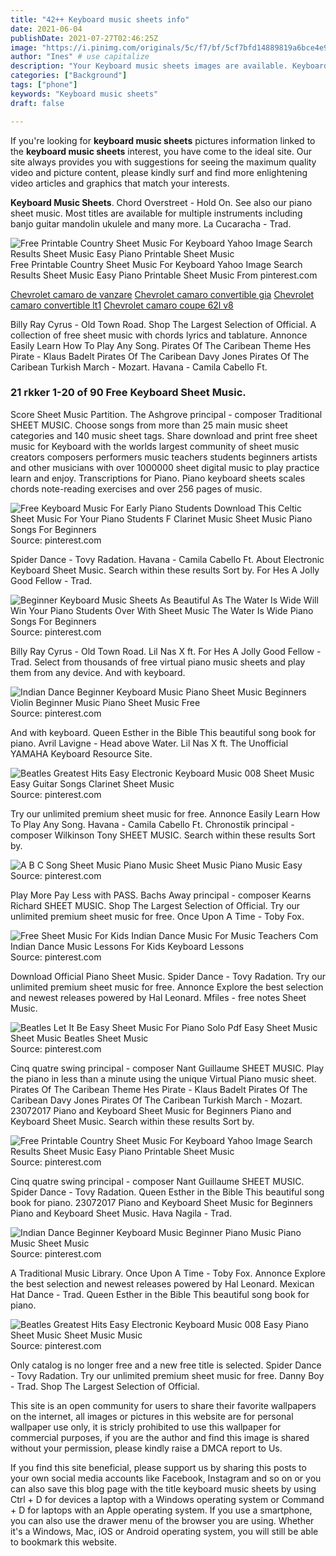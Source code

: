 ```yaml
---
title: "42++ Keyboard music sheets info"
date: 2021-06-04
publishDate: 2021-07-27T02:46:25Z
image: "https://i.pinimg.com/originals/5c/f7/bf/5cf7bfd14889819a6bce4e96d23c2d74.jpg"
author: "Ines" # use capitalize
description: "Your Keyboard music sheets images are available. Keyboard music sheets are a topic that is being searched for and liked by netizens today. You can Get the Keyboard music sheets files here. Find and Download all free vectors."
categories: ["Background"]
tags: ["phone"]
keywords: "Keyboard music sheets"
draft: false

---
```


If you're looking for **keyboard music sheets** pictures information linked to the **keyboard music sheets** interest, you have come to the ideal  site.  Our site always  provides you with  suggestions  for seeing  the maximum  quality video and picture  content, please kindly surf and find more enlightening video articles and graphics  that match your interests.

**Keyboard Music Sheets**. Chord Overstreet - Hold On. See also our piano sheet music. Most titles are available for multiple instruments including banjo guitar mandolin ukulele and many more. La Cucaracha - Trad.

![Free Printable Country Sheet Music For Keyboard Yahoo Image Search Results Sheet Music Easy Piano Printable Sheet Music](https://i.pinimg.com/originals/b0/af/3d/b0af3d295f04822f06d564dafca02521.gif "Free Printable Country Sheet Music For Keyboard Yahoo Image Search Results Sheet Music Easy Piano Printable Sheet Music")
Free Printable Country Sheet Music For Keyboard Yahoo Image Search Results Sheet Music Easy Piano Printable Sheet Music From pinterest.com

[Chevrolet camaro de vanzare](/chevrolet-camaro-de-vanzare/)
[Chevrolet camaro convertible gia](/chevrolet-camaro-convertible-gia/)
[Chevrolet camaro convertible lt1](/chevrolet-camaro-convertible-lt1/)
[Chevrolet camaro coupe 62l v8](/chevrolet-camaro-coupe-62l-v8/)

Billy Ray Cyrus - Old Town Road. Shop The Largest Selection of Official. A collection of free sheet music with chords lyrics and tablature. Annonce Easily Learn How To Play Any Song. Pirates Of The Caribean Theme Hes Pirate - Klaus Badelt Pirates Of The Caribean Davy Jones Pirates Of The Caribean Turkish March - Mozart. Havana - Camila Cabello Ft.

### 21 rkker 1-20 of 90 Free Keyboard Sheet Music.

Score Sheet Music Partition. The Ashgrove principal - composer Traditional SHEET MUSIC. Choose songs from more than 25 main music sheet categories and 140 music sheet tags. Share download and print free sheet music for Keyboard with the worlds largest community of sheet music creators composers performers music teachers students beginners artists and other musicians with over 1000000 sheet digital music to play practice learn and enjoy. Transcriptions for Piano. Piano keyboard sheets scales chords note-reading exercises and over 256 pages of music.


![Free Keyboard Music For Early Piano Students Download This Celtic Sheet Music For Your Piano Students F Clarinet Music Sheet Music Piano Songs For Beginners](https://i.pinimg.com/originals/7b/da/40/7bda40422b00052b141036a5dfd49fea.gif "Free Keyboard Music For Early Piano Students Download This Celtic Sheet Music For Your Piano Students F Clarinet Music Sheet Music Piano Songs For Beginners")
Source: pinterest.com

Spider Dance - Tovy Radation. Havana - Camila Cabello Ft. About Electronic Keyboard Sheet Music. Search within these results Sort by. For Hes A Jolly Good Fellow - Trad.

![Beginner Keyboard Music Sheets As Beautiful As The Water Is Wide Will Win Your Piano Students Over With Sheet Music The Water Is Wide Piano Songs For Beginners](https://i.pinimg.com/originals/e4/74/b4/e474b4a08025733ec7f2c468a76e9a16.gif "Beginner Keyboard Music Sheets As Beautiful As The Water Is Wide Will Win Your Piano Students Over With Sheet Music The Water Is Wide Piano Songs For Beginners")
Source: pinterest.com

Billy Ray Cyrus - Old Town Road. Lil Nas X ft. For Hes A Jolly Good Fellow - Trad. Select from thousands of free virtual piano music sheets and play them from any device. And with keyboard.

![Indian Dance Beginner Keyboard Music Piano Sheet Music Beginners Violin Beginner Music Piano Sheet Music Free](https://i.pinimg.com/originals/93/5f/61/935f6105d2b247b4ac516b6a914d1bf0.gif "Indian Dance Beginner Keyboard Music Piano Sheet Music Beginners Violin Beginner Music Piano Sheet Music Free")
Source: pinterest.com

And with keyboard. Queen Esther in the Bible This beautiful song book for piano. Avril Lavigne - Head above Water. Lil Nas X ft. The Unofficial YAMAHA Keyboard Resource Site.

![Beatles Greatest Hits Easy Electronic Keyboard Music 008 Sheet Music Easy Guitar Songs Clarinet Sheet Music](https://i.pinimg.com/originals/33/0f/a0/330fa0872b190466607285ed2275e128.jpg "Beatles Greatest Hits Easy Electronic Keyboard Music 008 Sheet Music Easy Guitar Songs Clarinet Sheet Music")
Source: pinterest.com

Try our unlimited premium sheet music for free. Annonce Easily Learn How To Play Any Song. Havana - Camila Cabello Ft. Chronostik principal - composer Wilkinson Tony SHEET MUSIC. Search within these results Sort by.

![A B C Song Sheet Music Piano Music Sheet Music Piano Music Easy](https://i.pinimg.com/originals/3e/6c/72/3e6c7270053670ad89a2ad0d8b6e1e5d.jpg "A B C Song Sheet Music Piano Music Sheet Music Piano Music Easy")
Source: pinterest.com

Play More Pay Less with PASS. Bachs Away principal - composer Kearns Richard SHEET MUSIC. Shop The Largest Selection of Official. Try our unlimited premium sheet music for free. Once Upon A Time - Toby Fox.

![Free Sheet Music For Kids Indian Dance Music For Music Teachers Com Indian Dance Music Lessons For Kids Keyboard Lessons](https://i.pinimg.com/originals/25/6b/cd/256bcd764a99197e7ae7c245737e0509.gif "Free Sheet Music For Kids Indian Dance Music For Music Teachers Com Indian Dance Music Lessons For Kids Keyboard Lessons")
Source: pinterest.com

Download Official Piano Sheet Music. Spider Dance - Tovy Radation. Try our unlimited premium sheet music for free. Annonce Explore the best selection and newest releases powered by Hal Leonard. Mfiles - free notes Sheet Music.

![Beatles Let It Be Easy Sheet Music For Piano Solo Pdf Easy Sheet Music Sheet Music Beatles Sheet Music](https://i.pinimg.com/originals/70/1c/a0/701ca0afa4f90169a3ea1423a90b54df.png "Beatles Let It Be Easy Sheet Music For Piano Solo Pdf Easy Sheet Music Sheet Music Beatles Sheet Music")
Source: pinterest.com

Cinq quatre swing principal - composer Nant Guillaume SHEET MUSIC. Play the piano in less than a minute using the unique Virtual Piano music sheet. Pirates Of The Caribean Theme Hes Pirate - Klaus Badelt Pirates Of The Caribean Davy Jones Pirates Of The Caribean Turkish March - Mozart. 23072017 Piano and Keyboard Sheet Music for Beginners Piano and Keyboard Sheet Music. Search within these results Sort by.

![Free Printable Country Sheet Music For Keyboard Yahoo Image Search Results Sheet Music Easy Piano Printable Sheet Music](https://i.pinimg.com/originals/b0/af/3d/b0af3d295f04822f06d564dafca02521.gif "Free Printable Country Sheet Music For Keyboard Yahoo Image Search Results Sheet Music Easy Piano Printable Sheet Music")
Source: pinterest.com

Cinq quatre swing principal - composer Nant Guillaume SHEET MUSIC. Spider Dance - Tovy Radation. Queen Esther in the Bible This beautiful song book for piano. 23072017 Piano and Keyboard Sheet Music for Beginners Piano and Keyboard Sheet Music. Hava Nagila - Trad.

![Indian Dance Beginner Keyboard Music Beginner Piano Music Piano Music Sheet Music](https://i.pinimg.com/originals/61/3d/7e/613d7ee849b632273711a37aaf75052e.gif "Indian Dance Beginner Keyboard Music Beginner Piano Music Piano Music Sheet Music")
Source: pinterest.com

A Traditional Music Library. Once Upon A Time - Toby Fox. Annonce Explore the best selection and newest releases powered by Hal Leonard. Mexican Hat Dance - Trad. Queen Esther in the Bible This beautiful song book for piano.

![Beatles Greatest Hits Easy Electronic Keyboard Music 008 Easy Piano Sheet Music Sheet Music Music](https://i.pinimg.com/originals/5c/f7/bf/5cf7bfd14889819a6bce4e96d23c2d74.jpg "Beatles Greatest Hits Easy Electronic Keyboard Music 008 Easy Piano Sheet Music Sheet Music Music")
Source: pinterest.com

Only catalog is no longer free and a new free title is selected. Spider Dance - Tovy Radation. Try our unlimited premium sheet music for free. Danny Boy - Trad. Shop The Largest Selection of Official.

This site is an open community for users to share their favorite wallpapers on the internet, all images or pictures in this website are for personal wallpaper use only, it is stricly prohibited to use this wallpaper for commercial purposes, if you are the author and find this image is shared without your permission, please kindly raise a DMCA report to Us.

If you find this site beneficial, please support us by sharing this posts to your own social media accounts like Facebook, Instagram and so on or you can also save this blog page with the title keyboard music sheets by using Ctrl + D for devices a laptop with a Windows operating system or Command + D for laptops with an Apple operating system. If you use a smartphone, you can also use the drawer menu of the browser you are using. Whether it's a Windows, Mac, iOS or Android operating system, you will still be able to bookmark this website.
